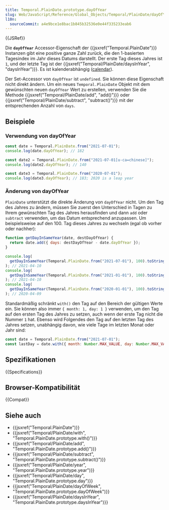 ```yaml
---
title: Temporal.PlainDate.prototype.dayOfYear
slug: Web/JavaScript/Reference/Global_Objects/Temporal/PlainDate/dayOfYear
l10n:
  sourceCommit: a4e9bce1e8bac1b845b32536e0e44f335233eab6
---
```


{{JSRef}}

Die **`dayOfYear`** Accessor-Eigenschaft der {{jsxref("Temporal.PlainDate")}} Instanzen gibt eine positive ganze Zahl zurück, die den 1-basierten Tagesindex im Jahr dieses Datums darstellt. Der erste Tag dieses Jahres ist `1`, und der letzte Tag ist der {{jsxref("Temporal/PlainDate/daysInYear", "daysInYear")}}. Es ist kalenderabhängig ([calendar](/de/docs/Web/JavaScript/Reference/Global_Objects/Temporal#calendars)).

Der Set-Accessor von `dayOfYear` ist `undefined`. Sie können diese Eigenschaft nicht direkt ändern. Um ein neues `Temporal.PlainDate` Objekt mit dem gewünschten neuen `dayOfYear` Wert zu erstellen, verwenden Sie die Methode {{jsxref("Temporal/PlainDate/add", "add()")}} oder {{jsxref("Temporal/PlainDate/subtract", "subtract()")}} mit der entsprechenden Anzahl von `days`.

## Beispiele

### Verwendung von dayOfYear

```js
const date = Temporal.PlainDate.from("2021-07-01");
console.log(date.dayOfYear); // 182

const date2 = Temporal.PlainDate.from("2021-07-01[u-ca=chinese]");
console.log(date2.dayOfYear); // 140

const date3 = Temporal.PlainDate.from("2020-07-01");
console.log(date3.dayOfYear); // 183; 2020 is a leap year
```

### Änderung von dayOfYear

`PlainDate` unterstützt die direkte Änderung von `dayOfYear` nicht. Um den Tag des Jahres zu ändern, müssen Sie zuerst den Unterschied in Tagen zu Ihrem gewünschten Tag des Jahres herausfinden und dann `add` oder `subtract` verwenden, um das Datum entsprechend anzupassen. Um beispielsweise auf den 100. Tag dieses Jahres zu wechseln (egal ob vorher oder nachher):

```js
function getDayInSameYear(date, destDayOfYear) {
  return date.add({ days: destDayOfYear - date.dayOfYear });
}

console.log(
  getDayInSameYear(Temporal.PlainDate.from("2021-07-01"), 100).toString(),
); // 2021-04-10
console.log(
  getDayInSameYear(Temporal.PlainDate.from("2021-01-01"), 100).toString(),
); // 2021-04-10
console.log(
  getDayInSameYear(Temporal.PlainDate.from("2020-01-01"), 100).toString(),
); // 2020-04-09
```

Standardmäßig schränkt `with()` den Tag auf den Bereich der gültigen Werte ein. Sie können also immer `{ month: 1, day: 1 }` verwenden, um den Tag auf den ersten Tag des Jahres zu setzen, auch wenn der erste Tag nicht die Nummer `1` hat. Ebenso wird Folgendes den Tag auf den letzten Tag des Jahres setzen, unabhängig davon, wie viele Tage im letzten Monat oder Jahr sind:

```js
const date = Temporal.PlainDate.from("2021-07-01");
const lastDay = date.with({ month: Number.MAX_VALUE, day: Number.MAX_VALUE }); // 2021-12-31
```

## Spezifikationen

{{Specifications}}

## Browser-Kompatibilität

{{Compat}}

## Siehe auch

- {{jsxref("Temporal.PlainDate")}}
- {{jsxref("Temporal/PlainDate/with", "Temporal.PlainDate.prototype.with()")}}
- {{jsxref("Temporal/PlainDate/add", "Temporal.PlainDate.prototype.add()")}}
- {{jsxref("Temporal/PlainDate/subtract", "Temporal.PlainDate.prototype.subtract()")}}
- {{jsxref("Temporal/PlainDate/year", "Temporal.PlainDate.prototype.year")}}
- {{jsxref("Temporal/PlainDate/day", "Temporal.PlainDate.prototype.day")}}
- {{jsxref("Temporal/PlainDate/dayOfWeek", "Temporal.PlainDate.prototype.dayOfWeek")}}
- {{jsxref("Temporal/PlainDate/daysInYear", "Temporal.PlainDate.prototype.daysInYear")}}

